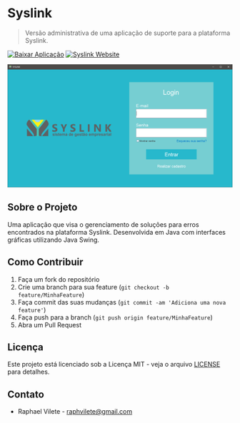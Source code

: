 # Syslink

> Versão administrativa de uma aplicação de suporte para a plataforma Syslink.

[![Baixar Aplicação][url-image]][url] [![Syslink Website][url-image2]][url2]

<p align="center">
    <img src="syslink.png" alt="Syslink Desktop" width="600">
</p>

## Sobre o Projeto

Uma aplicação que visa o gerenciamento de soluções para erros encontrados na plataforma Syslink. Desenvolvida em Java com interfaces gráficas utilizando Java Swing.

## Como Contribuir

1. Faça um fork do repositório
2. Crie uma branch para sua feature (`git checkout -b feature/MinhaFeature`)
3. Faça commit das suas mudanças (`git commit -am 'Adiciona uma nova feature'`)
4. Faça push para a branch (`git push origin feature/MinhaFeature`)
5. Abra um Pull Request

## Licença

Este projeto está licenciado sob a Licença MIT - veja o arquivo [LICENSE](LICENSE) para detalhes.

## Contato

- Raphael Vilete - [raphvilete@gmail.com](mailto:raphvilete@gmail.com)

<!-- Markdown link & img dfn's -->
[url]: https://github.com/raphss/Syslink/raw/main/dist/Syslink.exe
[url-image]: https://img.shields.io/badge/Baixar_Aplicação-blue
[url2]: https://www.syslink.com.br
[url-image2]: https://img.shields.io/badge/Syslink_Website-green
